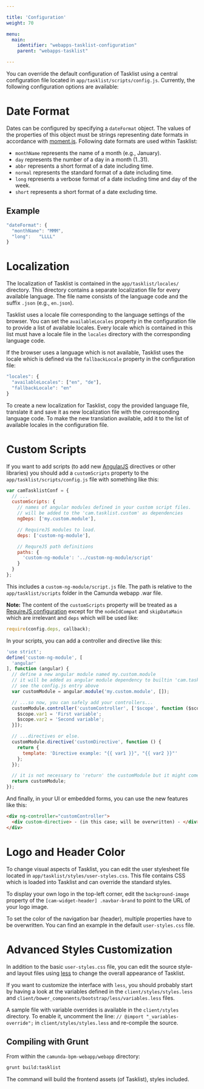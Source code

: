 ```yaml
---

title: 'Configuration'
weight: 70

menu:
  main:
    identifier: "webapps-tasklist-configuration"
    parent: "webapps-tasklist"

---
```



You can override the default configuration of Tasklist using a central configuration file
located in `app/tasklist/scripts/config.js`. Currently, the following configuration options are
available:

# Date Format

Dates can be configured by specifying a `dateFormat` object. The values of the properties of this
object must be strings representing date formats in accordance with
[moment.js](http://momentjs.com). Following date formats are used within Tasklist:

* `monthName` represents the name of a month (e.g., January).
* `day` represents the number of a day in a month (1..31).
* `abbr` represents a short format of a date including time.
* `normal` represents the standard format of a date including time.
* `long` represents a verbose format of a date including time and day of the week.
* `short` represents a short format of a date excluding time.


## Example

```javascript
"dateFormat": {
  "monthName": "MMM",
  "long":   "LLLL"
}
```


# Localization

The localization of Tasklist is contained in the `app/tasklist/locales/` directory. This
directory contains a separate localization file for every available language. The file name
consists of the language code and the suffix `.json` (e.g., `en.json`).

Tasklist uses a locale file corresponding to the language settings of the browser. You can
set the `availableLocales` property in the configuration file to provide a list of available
locales. Every locale which is contained in this list must have a locale file in the `locales`
directory with the corresponding language code.

If the browser uses a language which is not available, Tasklist uses the locale which is
defined via the `fallbackLocale` property in the configuration file:

```javascript
"locales": {
  "availableLocales": ["en", "de"],
  "fallbackLocale": "en"
}
```

To create a new localization for Tasklist, copy the provided language file, translate it and
save it as new localization file with the corresponding language code. To make the new translation
available, add it to the list of available locales in the configuration file.


# Custom Scripts

If you want to add scripts (to add new [AngularJS](https://angularjs.org) directives or
other libraries) you should add a `customScripts` property to the `app/tasklist/scripts/config.js`
file with something like this:

```javascript
var camTasklistConf = {
  // ...
  customScripts: {
    // names of angular modules defined in your custom script files.
    // will be added to the 'cam.tasklist.custom' as dependencies
    ngDeps: ['my.custom.module'],

    // RequireJS modules to load.
    deps: ['custom-ng-module'],

    // RequreJS path definitions
    paths: {
      'custom-ng-module': '../custom-ng-module/script'
    }
  }
};
```
This includes a `custom-ng-module/script.js` file. The path is relative to the
`app/tasklist/scripts` folder in the Camunda webapp .war file.

**Note:** The content of the `customScripts` property will be treated as a
[RequireJS configuration](http://requirejs.org/docs/api.html#config) except for the
`nodeIdCompat` and `skipDataMain` which are irrelevant and `deps` which will be used like:

```javascript
require(config.deps, callback);
```


In your scripts, you can add a controller and directive like this:

```javascript
'use strict';
define('custom-ng-module', [
  'angular'
], function (angular) {
  // define a new angular module named my.custom.module
  // it will be added as angular module dependency to builtin 'cam.tasklist.custom' module
  // see the config.js entry above
  var customModule = angular.module('my.custom.module', []);

  // ...so now, you can safely add your controllers...
  customModule.controller('customController', ['$scope', function ($scope) {
    $scope.var1 = 'First variable';
    $scope.var2 = 'Second variable';
  }]);

  // ...directives or else.
  customModule.directive('customDirective', function () {
    return {
      template: 'Directive example: "{{ var1 }}", "{{ var2 }}"'
    };
  });

  // it is not necessary to 'return' the customModule but it might come handy
  return customModule;
});
```

And finally, in your UI or embedded forms, you can use the new features like this:

```html
<div ng-controller="customController">
  <div custom-directive> - (in this case; will be overwritten) - </div>
</div>
```


# Logo and Header Color

To change visual aspects of Tasklist, you can edit the user stylesheet file located in
`app/tasklist/styles/user-styles.css`. This file contains CSS which is loaded into Tasklist
and can override the standard styles.

To display your own logo in the top-left corner, edit the `background-image` property of the
`[cam-widget-header] .navbar-brand` to point to the URL of your logo image.

To set the color of the navigation bar (header), multiple properties have to be overwritten. You
can find an example in the default `user-styles.css` file.


# Advanced Styles Customization

In addition to the basic `user-styles.css` file, you can edit the source style- and layout files
using [less](http://lesscss.org/) to change the overall appearance of Tasklist.

If you want to customize the interface with `less`, you should probably start by having a look at the variables defined in the `client/styles/styles.less` and `client/bower_components/bootstrap/less/variables.less` files.

A sample file with variable overrides is available in the `client/styles` directory. To enable it,
uncomment the line:
`// @import "_variables-override";` in `client/styles/styles.less`
and re-compile the source.


## Compiling with Grunt

From within the `camunda-bpm-webapp/webapp` directory:

```sh
grunt build:tasklist
```

The command will build the frontend assets (of Tasklist), styles included.
